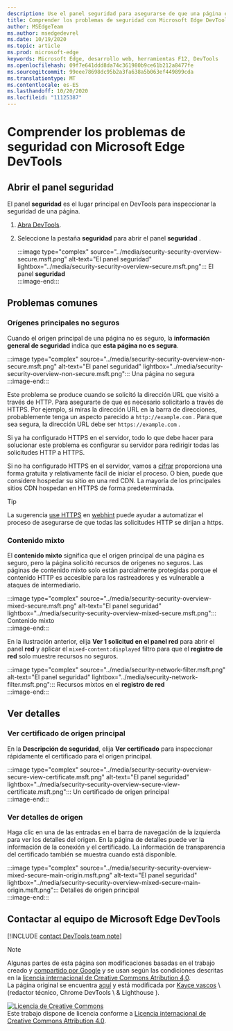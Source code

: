 ```yaml
---
description: Use el panel seguridad para asegurarse de que una página está totalmente protegida por HTTPS.
title: Comprender los problemas de seguridad con Microsoft Edge DevTools
author: MSEdgeTeam
ms.author: msedgedevrel
ms.date: 10/19/2020
ms.topic: article
ms.prod: microsoft-edge
keywords: Microsoft Edge, desarrollo web, herramientas F12, DevTools
ms.openlocfilehash: 09f7e641ddd8da74c361980b9ce61b212a8477fe
ms.sourcegitcommit: 99eee78698dc95b2a3fa638a5b063ef449899cda
ms.translationtype: MT
ms.contentlocale: es-ES
ms.lasthandoff: 10/20/2020
ms.locfileid: "11125387"
---
```

<!-- Copyright Kayce Basques 

   Licensed under the Apache License, Version 2.0 (the "License");
   you may not use this file except in compliance with the License.
   You may obtain a copy of the License at

       https://www.apache.org/licenses/LICENSE-2.0

   Unless required by applicable law or agreed to in writing, software
   distributed under the License is distributed on an "AS IS" BASIS,
   WITHOUT WARRANTIES OR CONDITIONS OF ANY KIND, either express or implied.
   See the License for the specific language governing permissions and
   limitations under the License.  -->  

# Comprender los problemas de seguridad con Microsoft Edge DevTools  

  

<!--Use the **Security** Panel in [Microsoft Edge DevTools][MicrosoftEdgeDevTools] to make sure HTTPS is properly implemented on a page.  See **Why HTTPS Matters** to learn why every website should be protected with HTTPS, even sites that do not handle sensitive user data.  -->  

<!--todo: add section when why-https is available -->  

## Abrir el panel seguridad  

El panel **seguridad** es el lugar principal en DevTools para inspeccionar la seguridad de una página.  

1.  [Abra DevTools][DevToolsOpen].  
1.  Seleccione la pestaña **seguridad** para abrir el panel **seguridad** .  
    
    :::image type="complex" source="../media/security-security-overview-secure.msft.png" alt-text="El panel seguridad" lightbox="../media/security-security-overview-secure.msft.png":::
       El panel **seguridad**  
    :::image-end:::  
    
## Problemas comunes  

### Orígenes principales no seguros  

Cuando el origen principal de una página no es seguro, la **información general de seguridad** indica que **esta página no es segura**.  

:::image type="complex" source="../media/security-security-overview-non-secure.msft.png" alt-text="El panel seguridad" lightbox="../media/security-security-overview-non-secure.msft.png":::
   Una página no segura  
:::image-end:::  

Este problema se produce cuando se solicitó la dirección URL que visitó a través de HTTP.  Para asegurarte de que es necesario solicitarlo a través de HTTPS.  Por ejemplo, si miras la dirección URL en la barra de direcciones, probablemente tenga un aspecto parecido a `http://example.com` .  Para que sea segura, la dirección URL debe ser `https://example.com` .  

Si ya ha configurado HTTPS en el servidor, todo lo que debe hacer para solucionar este problema es configurar su servidor para redirigir todas las solicitudes HTTP a HTTPS.  

Si no ha configurado HTTPS en el servidor, vamos a [cifrar][LetsEncrypt] proporciona una forma gratuita y relativamente fácil de iniciar el proceso.  O bien, puede que considere hospedar su sitio en una red CDN.  La mayoría de los principales sitios CDN hospedan en HTTPS de forma predeterminada.  

> [!TIP]
> La sugerencia [use HTTPS][WebhintUseHttps] en [webhint][Webhint] puede ayudar a automatizar el proceso de asegurarse de que todas las solicitudes HTTP se dirijan a https.  

### Contenido mixto  

El **contenido mixto** significa que el origen principal de una página es seguro, pero la página solicitó recursos de orígenes no seguros.  Las páginas de contenido mixto solo están parcialmente protegidas porque el contenido HTTP es accesible para los rastreadores y es vulnerable a ataques de intermediario.  

:::image type="complex" source="../media/security-security-overview-mixed-secure.msft.png" alt-text="El panel seguridad" lightbox="../media/security-security-overview-mixed-secure.msft.png":::
   Contenido mixto  
:::image-end:::  

En la ilustración anterior, elija **Ver 1 solicitud en el panel red** para abrir el panel **red** y aplicar el `mixed-content:displayed` filtro para que el **registro de red** solo muestre recursos no seguros.  

:::image type="complex" source="../media/security-network-filter.msft.png" alt-text="El panel seguridad" lightbox="../media/security-network-filter.msft.png":::
   Recursos mixtos en el **registro de red**  
:::image-end:::  

## Ver detalles  

### Ver certificado de origen principal  

En la **Descripción de seguridad**, elija **Ver certificado** para inspeccionar rápidamente el certificado para el origen principal.  

:::image type="complex" source="../media/security-security-overview-secure-view-certificate.msft.png" alt-text="El panel seguridad" lightbox="../media/security-security-overview-secure-view-certificate.msft.png":::
   Un certificado de origen principal  
:::image-end:::  

### Ver detalles de origen  

Haga clic en una de las entradas en el barra de navegación de la izquierda para ver los detalles del origen.  En la página de detalles puede ver la información de la conexión y el certificado.  La información de transparencia del certificado también se muestra cuando está disponible.  

:::image type="complex" source="../media/security-security-overview-mixed-secure-main-origin.msft.png" alt-text="El panel seguridad" lightbox="../media/security-security-overview-mixed-secure-main-origin.msft.png":::
   Detalles de origen principal  
:::image-end:::  

## Contactar al equipo de Microsoft Edge DevTools  

[!INCLUDE [contact DevTools team note](../includes/contact-devtools-team-note.md)]  

<!-- links -->  

[MicrosoftEdgeDevTools]: ../../devtools-guide-chromium.md "Herramientas para desarrolladores de Microsoft Edge (cromo) | Microsoft docs"  
[DevToolsOpen]: ../open.md "Abrir Microsoft Edge DevTools | Microsoft docs"  
[LetsEncrypt]: https://letsencrypt.org "Vamos a cifrar los certificados SSL/TLS sin cifrar"  

[Webhint]: https://webhint.io "sugerencia"  
[WebhintUseHttps]: https://webhint.io/docs/user-guide/hints/hint-https-only "Usar HTTPS | documentación de webhint"  

<!--[mixed]: /web/fundamentals/security/prevent-mixed-content/what-is-mixed-content ""  -->

> [!NOTE]
> Algunas partes de esta página son modificaciones basadas en el trabajo creado y [compartido por Google][GoogleSitePolicies] y se usan según las condiciones descritas en la [licencia internacional de Creative Commons Atribution 4,0][CCA4IL].  
> La página original se encuentra [aquí](https://developers.google.com/web/tools/chrome-devtools/security/index) y está modificada por [Kayce vascos][KayceBasques] \ (redactor técnico, Chrome DevTools \ & Lighthouse \).  

[![Licencia de Creative Commons][CCby4Image]][CCA4IL]  
Este trabajo dispone de licencia conforme a [Licencia internacional de Creative Commons Attribution 4.0][CCA4IL].  

[CCA4IL]: https://creativecommons.org/licenses/by/4.0  
[CCby4Image]: https://i.creativecommons.org/l/by/4.0/88x31.png  
[GoogleSitePolicies]: https://developers.google.com/terms/site-policies  
[KayceBasques]: https://developers.google.com/web/resources/contributors/kaycebasques  
